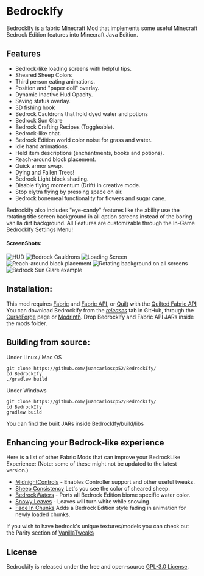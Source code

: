 # BedrockIfy
BedrockIfy is a fabric Minecraft Mod that implements some useful Minecraft Bedrock Edition features into Minecraft Java Edition.

## Features
- Bedrock-like loading screens with helpful tips.
- Sheared Sheep Colors
- Third person eating animations.
- Position and "paper doll" overlay.
- Dynamic Inactive Hud Opacity.
- Saving status overlay.
- 3D fishing hook
- Bedrock Cauldrons that hold dyed water and potions
- Bedrock Sun Glare
- Bedrock Crafting Recipes (Toggleable).
- Bedrock-like chat.
- Bedrock Edition world color noise for grass and water.
- Idle hand animations.
- Held item descriptions (enchantments, books and potions).
- Reach-around block placement.
- Quick armor swap.
- Dying and Fallen Trees!
- Bedrock Light block shading.
- Disable flying momentum (Drift) in creative mode.
- Stop elytra flying by pressing space on air.
- Bedrock bonemeal functionality for flowers and sugar cane.

Bedrockify also includes "eye-candy" features like the ability use the rotating title screen background in all option screens instead of the boring vanilla dirt background.
All Features are customizable through the In-Game BedrockIfy Settings Menu!
#### ScreenShots:
![HUD](https://github.com/juancarloscp52/BedrockIfy/blob/master/readme%20images/HUD.png)
![Bedrock Cauldrons](https://github.com/juancarloscp52/BedrockIfy/blob/1.19.4/readme%20images/cauldrons.png)
![Loading Screen](https://github.com/juancarloscp52/BedrockIfy/blob/master/readme%20images/loading%20screen.png)
![Reach-around block placement](https://github.com/juancarloscp52/BedrockIfy/blob/master/readme%20images/reacharound.gif)
![Rotating background on all screens](https://github.com/juancarloscp52/BedrockIfy/blob/master/readme%20images/menu.gif)
![Bedrock Sun Glare example](https://github.com/juancarloscp52/BedrockIfy/blob/1.19.4/readme%20images/darksky.gif)

## Installation:
This mod requires [Fabric](https://fabricmc.net/use/) and [Fabric API](https://www.curseforge.com/minecraft/mc-mods/fabric-api), or [Quilt](https://quiltmc.org/install/) with the [Quilted Fabric API](https://modrinth.com/mod/qsl) 
You can download BedrockIfy from the _[releases](https://github.com/juancarloscp52/BedrockIfy/releases)_ tab in GitHub, through the [CurseForge](https://www.curseforge.com/minecraft/mc-mods/bedrockify) page or [Modrinth](https://modrinth.com/mod/bedrockify).
Drop BedrockIfy and Fabric API JARs inside the mods folder.
## Building from source:
Under Linux / Mac OS
```shell script
git clone https://github.com/juancarloscp52/BedrockIfy/
cd BedrockIfy
./gradlew build
```
Under Windows
```shell script
git clone https://github.com/juancarloscp52/BedrockIfy/
cd BedrockIfy
gradlew build
```
You can find the built JARs inside BedrockIfy/build/libs

## Enhancing your Bedrock-like experience

Here is a list of other Fabric Mods that can improve your BedrockLike Experience: (Note: some of these might not be updated to the latest version.)
- [MidnightControls](https://github.com/TeamMidnightDust/MidnightControls) - Enables Controller support and other useful tweaks.
- [Sheep Consistency](https://github.com/IMS212/sheepconsistency) Let's you see the color of sheared sheep.
- [BedrockWaters](https://github.com/2Retr0/BedrockWaters) - Ports all Bedrock Edition biome specific water color.
- [Snowy Leaves](https://github.com/Ashley1227/snowy-leaves) - Leaves will turn white while snowing.
- [Fade In Chunks](https://github.com/johni0702/fade-in-chunks) Adds a Bedrock Edition style fading in animation for newly loaded chunks.

If you wish to have bedrock's unique textures/models you can check out the Parity section of [VanillaTweaks](https://vanillatweaks.net/picker/resource-packs/)

## License
Bedrockify is released under the free and open-source [GPL-3.0 License](https://github.com/juancarloscp52/BedrockIfy/blob/master/LICENSE).
